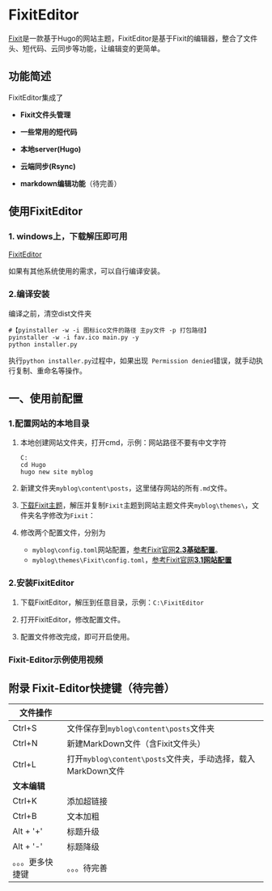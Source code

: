 # FixitEditor
[Fixit](https://fixit.lruihao.cn/zh-cn/)是一款基于Hugo的网站主题，FixitEditor是基于Fixit的编辑器，整合了文件头、短代码、云同步等功能，让编辑变的更简单。

## 功能简述

FixitEditor集成了

* **Fixit文件头管理**

* **一些常用的短代码**

* **本地server(Hugo)**

* **云端同步(Rsync)**

* **markdown编辑功能**（待完善）

  

## 使用FixitEditor

### 1. windows上，下载解压即可用

[FixitEditor](https://github.com/Maxwell-lx/FixitEditor/releases)

如果有其他系统使用的需求，可以自行编译安装。

### 2.编译安装

编译之前，清空dist文件夹

```
#【pyinstaller -w -i 图标ico文件的路径 主py文件 -p 打包路径】
pyinstaller -w -i fav.ico main.py -y 
python installer.py
```

执行`python installer.py`过程中，如果出现` Permission denied`错误，就手动执行复制、重命名等操作。

## 一、使用前配置

### 1.配置网站的本地目录

1. 本地创建网站文件夹，打开cmd，示例：网站路径不要有中文字符

   ```
   C:
   cd Hugo
   hugo new site myblog
   ```

2. 新建文件夹`myblog\content\posts`，这里储存网站的所有`.md`文件。

3. [下载Fixit主题](https://github.com/hugo-fixit/FixIt/releases/)，解压并复制`Fixit`主题到网站主题文件夹`myblog\themes\`，文件夹名字修改为`Fixit`：

4. 修改两个配置文件，分别为

   * `myblog\config.toml`网站配置，[参考Fixit官网**2.3基础配置**](https://fixit.lruihao.cn/zh-cn/theme-documentation-basics/)。
   * `myblog\themes\Fixit\config.toml`，[参考Fixit官网**3.1网站配置**](https://fixit.lruihao.cn/zh-cn/theme-documentation-basics/)

### 2.安装FixitEditor

1. 下载FixitEditor，解压到任意目录，示例：`C:\FixitEditor`

2. 打开FixitEditor，修改配置文件。

3. 配置文件修改完成，即可开启使用。

### Fixit-Editor示例使用视频



## 附录 Fixit-Editor快捷键（待完善）

| 文件操作         |                                                              |
| ---------------- | ------------------------------------------------------------ |
| Ctrl+S           | 文件保存到`myblog\content\posts`文件夹                       |
| Ctrl+N           | 新建MarkDown文件（含Fixit文件头）                            |
| Ctrl+L           | 打开`myblog\content\posts`文件夹，手动选择，载入MarkDown文件 |
| **文本编辑**     |                                                              |
| Ctrl+K           | 添加超链接                                                   |
| Ctrl+B           | 文本加粗                                                     |
| Alt + '+'        | 标题升级                                                     |
| Alt + '-'        | 标题降级                                                     |
| 。。。更多快捷键 | 。。。待完善                                                 |
